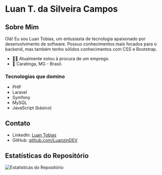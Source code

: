 # Luan T. da Silveira Campos


## Sobre Mim

Olá! Eu sou Luan Tobias, um entusiasta de tecnologia apaixonado por desenvolvimento de software. Possuo conhecimentos mais focados para o backend, mas também tenho sólidos conhecimentos com CSS e Bootstrap.

- 👨‍💻 Atualmente estou à procura de um emprego.
- 📍 Caratinga, MG - Brasil.

### Tecnologias que domino

- PHP
- Laravel
- Symfony
- MySQL
- JavaScript (básico)

## Contato

- LinkedIn: [Luan Tobias](https://www.linkedin.com/in/tauangabriel/)
- GitHub: [github.com/LuanzinDEV](https://github.com/LuanzinDEV)

## Estatísticas do Repositório

![Estatísticas do Repositório](https://github-readme-stats.vercel.app/api/top-langs/?username=LuanzinDEV&layout=compact)
